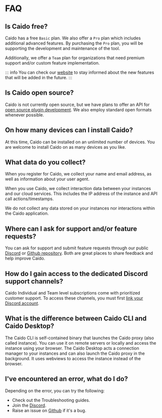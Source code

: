 # FAQ

## Is Caido free?

Caido has a free `Basic` plan. We also offer a `Pro` plan which includes additional advanced features. By purchasing the `Pro` plan, you will be supporting the development and maintenance of the tool.

Additionally, we offer a `Team` plan for organizations that need premium support and/or custom feature implementation.

::: info
You can check our [website](https://caido.io) to stay informed about the new features that will be added in the future.
:::

## Is Caido open source?

Caido is not currently open source, but we have plans to offer an API for [open source plugin development](https://developer.caido.io/). We also employ standard open formats whenever possible.

## On how many devices can I install Caido?

At this time, Caido can be installed on an unlimited number of devices. You are welcome to install Caido on as many devices as you like.

## What data do you collect?

When you register for Caido, we collect your name and email address, as well as information about your user agent.

When you use Caido, we collect interaction data between your instances and our cloud services. This includes the IP address of the instance and API call actions/timestamps.

We do not collect any data stored on your instances nor interactions within the Caido application.

## Where can I ask for support and/or feature requests?

You can ask for support and submit feature requests through our public <a href="https://links.caido.io/www-discord" target="_blank">Discord</a> or <a href="https://links.caido.io/www-github-issues" target="_blank">Github repository</a>. Both are great places to share feedback and help improve Caido.

## How do I gain access to the dedicated Discord support channels?

Caido Individual and Team level subscriptions come with prioritized customer support. To access these channels, you must first [link your Discord account](/guides/discord.md).

## What is the difference between Caido CLI and Caido Desktop?

The Caido CLI is self-contained binary that launches the Caido proxy (also called instance). You can use it on remote servers or locally and access the instance using your browser. The Caido Desktop acts a connection manager to your instances and can also launch the Caido proxy in the background. It uses webviews to access the instance instead of the browser.

## I've encountered an error, what do I do?

Depending on the error, you can try the following:

- Check out the Troubleshooting guides.
- Join the [Discord](https://links.caido.io/www-discord).
- Raise an issue on [Github](https://github.com/caido/caido) if it's a bug.
